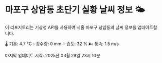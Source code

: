 
# 마포구 상암동 초단기 실황 날씨 정보 🌤️

이 리포지토리는 기상청 API를 사용하여 서울 마포구 상암동의 날씨 정보를 업데이트합니다. 

🌡️ 기온: 4.7 ℃
💧 강수량: 0 mm
💦 습도: 32 %
🌬️ 풍속: 1.5 m/s

마지막 업데이트 시각: 2025년 03월 28일 23시 10분    
